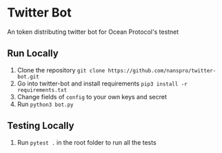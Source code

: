 # Twitter Bot
An token distributing twitter bot for Ocean Protocol's testnet

## Run Locally
1. Clone the repository `git clone https://github.com/nanspro/twitter-bot.git`
2. Go into twitter-bot and install requirements `pip3 install -r requirements.txt`
3. Change fields of `config` to your own keys and secret
4. Run `python3 bot.py`

## Testing Locally
1. Run `pytest .` in the root folder to run all the tests

